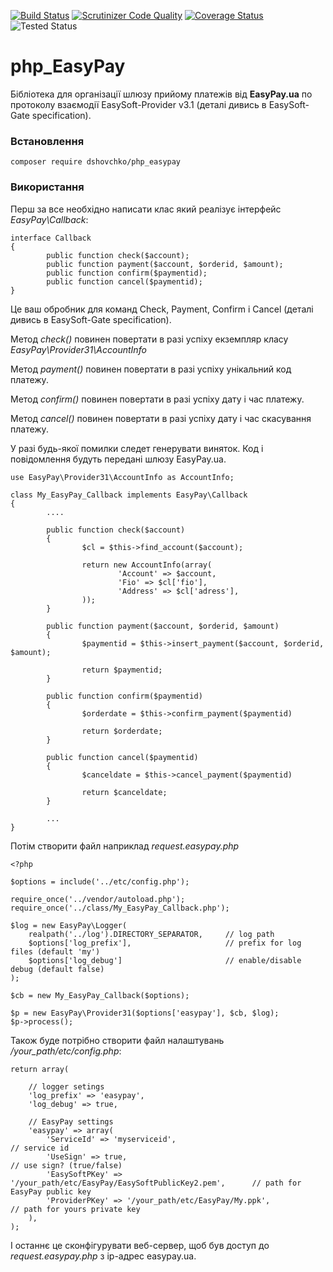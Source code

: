 [![Build Status](https://travis-ci.org/dshovchko/php_EasyPay.svg?branch=master)](https://travis-ci.org/dshovchko/php_EasyPay)
[![Scrutinizer Code Quality](https://scrutinizer-ci.com/g/dshovchko/php_EasyPay/badges/quality-score.png?b=master)](https://scrutinizer-ci.com/g/dshovchko/php_EasyPay/?branch=master)
[![Coverage Status](https://coveralls.io/repos/github/dshovchko/php_EasyPay/badge.svg?branch=master)](https://coveralls.io/github/dshovchko/php_EasyPay?branch=master)
![Tested Status](https://php-eye.com/badge/dshovchko/php_easypay/tested.svg)

php_EasyPay
===========

Бібліотека для організації шлюзу прийому платежів від __EasyPay.ua__ по протоколу взаємодії EasySoft-Provider v3.1 (деталі дивись в EasySoft-Gate specification).

### Встановлення

```
composer require dshovchko/php_easypay
```

### Використання

Перш за все необхідно написати клас який реалізує інтерфейс _EasyPay\Callback_:

```
interface Callback
{
        public function check($account);
        public function payment($account, $orderid, $amount);
        public function confirm($paymentid);
        public function cancel($paymentid);
}
```

Це ваш обробник для команд Check, Payment, Confirm і Cancel (деталі дивись в EasySoft-Gate specification).

Метод _check()_ повинен повертати в разі успіху екземпляр класу _EasyPay\Provider31\AccountInfo_

Метод _payment()_ повинен повертати в разі успіху унікальний код платежу.

Метод _confirm()_ повинен повертати в разі успіху дату і час платежу.

Метод _cancel()_ повинен повертати в разі успіху дату і час скасування платежу.

У разі будь-якої помилки следет генерувати виняток. Код і повідомлення будуть передані шлюзу EasyPay.ua.

```
use EasyPay\Provider31\AccountInfo as AccountInfo;

class My_EasyPay_Callback implements EasyPay\Callback
{
        ....
        
        public function check($account)
        {
                $cl = $this->find_account($account);
                
                return new AccountInfo(array(
                        'Account' => $account,
                        'Fio' => $cl['fio'],
                        'Address' => $cl['adress'],
                ));
        }
        
        public function payment($account, $orderid, $amount)
        {
                $paymentid = $this->insert_payment($account, $orderid, $amount);
                
                return $paymentid;
        }
        
        public function confirm($paymentid)
        {
                $orderdate = $this->confirm_payment($paymentid)
                
                return $orderdate;
        }
        
        public function cancel($paymentid)
        {
                $canceldate = $this->cancel_payment($paymentid)
                
                return $canceldate;
        }

        ...
}
```

Потім створити файл наприклад _request.easypay.php_

```
<?php

$options = include('../etc/config.php');

require_once('../vendor/autoload.php');
require_once('../class/My_EasyPay_Callback.php');

$log = new EasyPay\Logger(
    realpath('../log').DIRECTORY_SEPARATOR,     // log path
    $options['log_prefix'],                     // prefix for log files (default 'my')
    $options['log_debug']                       // enable/disable debug (default false)
);

$cb = new My_EasyPay_Callback($options);

$p = new EasyPay\Provider31($options['easypay'], $cb, $log);
$p->process();

```

Також буде потрібно створити файл налаштувань _/your_path/etc/config.php_:
```
return array(

    // logger setings
    'log_prefix' => 'easypay',
    'log_debug' => true,

    // EasyPay settings
    'easypay' => array(
        'ServiceId' => 'myserviceid',                                           // service id
        'UseSign' => true,                                                      // use sign? (true/false)
        'EasySoftPKey' => '/your_path/etc/EasyPay/EasySoftPublicKey2.pem',      // path for EasyPay public key
        'ProviderPKey' => '/your_path/etc/EasyPay/My.ppk',                      // path for yours private key
    ),
);
```

І останнє це сконфігурувати веб-сервер, щоб був доступ до _request.easypay.php_ з ip-адрес easypay.ua.

